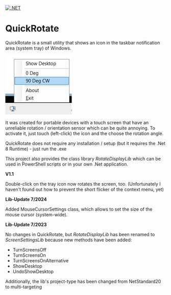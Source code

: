 
[![.NET](https://github.com/donid/QuickRotate/actions/workflows/dotnet.yml/badge.svg)](https://github.com/donid/QuickRotate/actions/workflows/dotnet.yml)

# QuickRotate

QuickRotate is a small utility that shows an icon in the taskbar notification area (system tray) of
Windows.

![Screenshot of QuickRotate](Screenshot.png "Screenshot of QuickRotate")

It was created for portable devices with a touch screen that have an unreliable
rotation / orientation sensor which can be quite annoying. To activate it, just touch
(left-click) the icon and the choose the rotation angle.

QuickRotate does not require any installation / setup (but it requires the .Net 8 Runtime) - just run the .exe

This project also provides the class library *RotateDisplayLib* which can be used in
PowerShell scripts or in your own .Net application.

**V1.1**

Double-click on the tray icon now rotates the screen, too.
(Unfortunately I haven't found out how to prevent the short flicker of the context menu, yet)

**Lib-Update 7/2024**

Added MouseCursorSettings class, which allows to set the size of the mouse cursor (system-wide).

**Lib-Update 7/2023**

No changes in QuickRotate, but *RotateDisplayLib* has been renamed to *ScreenSettingsLib* because new methods have been added:

- TurnScreensOff
- TurnScreensOn
- TurnScreensOnAlternative
- ShowDesktop
- UndoShowDesktop

Additionally, the lib's project-type has been changed from NetStandard20 to multi-targeting
